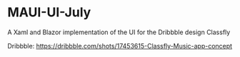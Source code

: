 # MAUI-UI-July
A Xaml and Blazor implementation of the UI for the Dribbble design Classfly 

Dribbble: https://dribbble.com/shots/17453615-Classfly-Music-app-concept
